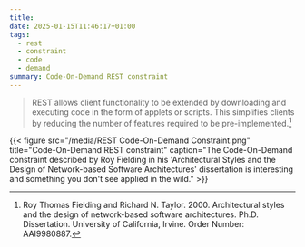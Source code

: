 ```yaml
---
title: 
date: 2025-01-15T11:46:17+01:00
tags:
  - rest
  - constraint
  - code
  - demand
summary: Code-On-Demand REST constraint
---
```

> REST allows client functionality to be extended by downloading and executing code in the form of applets or scripts. This simplifies clients by reducing the number of features required to be pre-implemented.[^1]

{{< figure src="/media/REST Code-On-Demand Constraint.png" title="Code-On-Demand REST constraint" caption="The Code-On-Demand constraint described by Roy Fielding in his 'Architectural Styles and the Design of Network-based Software Architectures' dissertation is interesting and something you don't see applied in the wild." >}}

[^1]: Roy Thomas Fielding and Richard N. Taylor. 2000. Architectural styles and the design of network-based software architectures. Ph.D. Dissertation. University of California, Irvine. Order Number: AAI9980887.